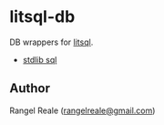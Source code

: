 # litsql-db

DB wrappers for [litsql](https://github.com/rrgmc/litsql).

 * [stdlib sql](lsql/)

## Author

Rangel Reale (rangelreale@gmail.com)
